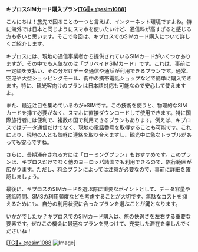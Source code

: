 **キプロスSIMカード購入プラン[[TG💪+ @esim1088](https://t.me/s/esim1088)]**

こんにちは！旅先で困ることの一つと言えば、インターネット環境ですよね。特に海外では日本と同じようにスマホを使いたいけど、通信料が高すぎると感じる方も多いと思います。そこで今回は、キプロスでのSIMカード購入について詳しくご紹介します。

キプロスには、現地の通信事業者から提供されているSIMカードがいくつかありますが、その中でも人気なのは「プリペイドSIMカード」です。これは、事前に一定額を支払い、その分だけデータ通信や通話が利用できるプランです。通常、空港や大型ショッピングモール、街中の携帯電話ショップなどで簡単に購入できます。特に、観光客向けのプランは日本語対応も可能なので安心して使えますよ。

また、最近注目を集めているのがeSIMです。この技術を使うと、物理的なSIMカードを挿す必要がなく、スマホに直接ダウンロードして使用できます。特に国際旅行者には便利で、複数の国で利用できるプランもあります。例えば、キプロスではデータ通信だけでなく、現地の電話番号を取得することも可能です。これにより、現地の人とも気軽に連絡を取り合えますし、観光中に急なトラブルがあっても安心ですね。

さらに、長期滞在される方には「ローミングプラン」もおすすめです。このプランは、キプロスだけでなく他のヨーロッパ諸国でも利用できるので、旅行範囲が広がります。ただし、料金プランによっては注意が必要なので、事前に詳細を確認しましょう。

最後に、キプロスのSIMカードを選ぶ際に重要なポイントとして、データ容量や通話時間、SMSの利用頻度などを考慮することが大切です。無駄なコストを抑えるためにも、自分の利用状況に合ったプランを選ぶことが鍵となります。

いかがでしたか？キプロスでのSIMカード購入は、旅の快適さを左右する重要な要素です。ぜひこの機会に最適なプランを見つけて、充実した滞在を楽しんでくださいね！

[[TG💪+ @esim1088](https://t.me/s/esim1088) ![Image](https://i.postimg.cc/Y0z9fWf4/image.png)]
